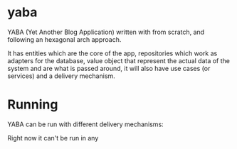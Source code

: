 yaba
====

YABA (Yet Another Blog Application) written with from scratch, and following an
hexagonal arch approach.

It has entities which are the core of the app, repositories which work as
adapters for the database, value object that represent the actual data of the
system and are what is passed around, it will also have use cases (or services)
and a delivery mechanism.

Running
=======

YABA can be run with different delivery mechanisms:

Right now it can't be run in any

